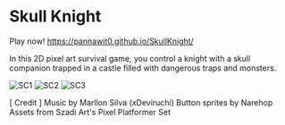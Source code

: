 # Skull Knight

Play now! https://pannawit0.github.io/SkullKnight/

In this 2D pixel art survival game, you control a knight with a skull companion trapped in a castle filled with dangerous traps and monsters. 

![SC1](https://github.com/Pannawit0/SkullKnight/assets/148351454/c04d5c8b-21e2-4b9f-8b73-5e3e10dd782c)
![SC2](https://github.com/Pannawit0/SkullKnight/assets/148351454/5b690491-f22a-4388-96c5-324280605927)
![SC3](https://github.com/Pannawit0/SkullKnight/assets/148351454/2441ec97-ab26-47d9-96b8-2c3df6f1d38f)

[ Credit ]
Music by Marllon Silva (xDeviruchi)
Button sprites by Narehop
Assets from Szadi Art's Pixel Platformer Set
